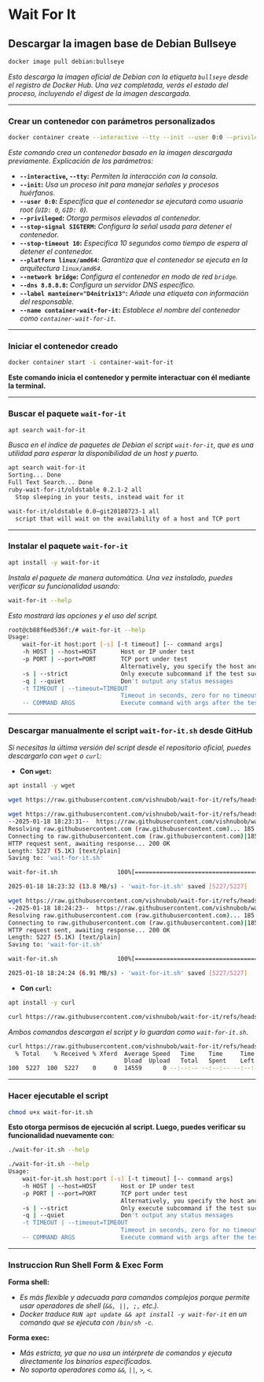 <!-- Autor: Daniel Benjamin Perez Morales -->
<!-- GitHub: https://github.com/D4nitrix13 -->
<!-- GitLab: https://gitlab.com/D4nitrix13 -->
<!-- Correo electrónico: danielperezdev@proton.me -->

# **Wait For It**

## **Descargar la imagen base de Debian Bullseye**

```bash
docker image pull debian:bullseye
```

*Esto descarga la imagen oficial de Debian con la etiqueta `bullseye` desde el registro de Docker Hub. Una vez completada, verás el estado del proceso, incluyendo el digest de la imagen descargada.*

---

### **Crear un contenedor con parámetros personalizados**

```bash
docker container create --interactive --tty --init --user 0:0 --privileged --stop-signal SIGTERM --stop-timeout 10 --platform linux/amd64 --network bridge --attach STDOUT --attach STDERR --attach STDIN --dns 8.8.8.8 --label manteiner="D4nitrix13" --name container-wait-for-it debian:bullseye
```

*Este comando crea un contenedor basado en la imagen descargada previamente. Explicación de los parámetros:*

- **`--interactive`, `--tty`:** *Permiten la interacción con la consola.*
- **`--init`:** *Usa un proceso init para manejar señales y procesos huérfanos.*
- **`--user 0:0`:** *Especifica que el contenedor se ejecutará como usuario root (`UID: 0`, `GID: 0`).*
- **`--privileged`:** *Otorga permisos elevados al contenedor.*
- **`--stop-signal SIGTERM`:** *Configura la señal usada para detener el contenedor.*
- **`--stop-timeout 10`:** *Especifica 10 segundos como tiempo de espera al detener el contenedor.*
- **`--platform linux/amd64`:** *Garantiza que el contenedor se ejecuta en la arquitectura `linux/amd64`.*
- **`--network bridge`:** *Configura el contenedor en modo de red `bridge`.*
- **`--dns 8.8.8.8`:** *Configura un servidor DNS específico.*
- **`--label manteiner="D4nitrix13"`:** *Añade una etiqueta con información del responsable.*
- **`--name container-wait-for-it`:** *Establece el nombre del contenedor como `container-wait-for-it`.*

---

### **Iniciar el contenedor creado**

```bash
docker container start -i container-wait-for-it
```

**Este comando inicia el contenedor y permite interactuar con él mediante la terminal.**

---

### **Buscar el paquete `wait-for-it`**

```bash
apt search wait-for-it
```

*Busca en el índice de paquetes de Debian el script `wait-for-it`, que es una utilidad para esperar la disponibilidad de un host y puerto.*

```bash
apt search wait-for-it
Sorting... Done
Full Text Search... Done
ruby-wait-for-it/oldstable 0.2.1-2 all
  Stop sleeping in your tests, instead wait for it

wait-for-it/oldstable 0.0~git20180723-1 all
  script that will wait on the availability of a host and TCP port
```

---

### **Instalar el paquete `wait-for-it`**

```bash
apt install -y wait-for-it
```

*Instala el paquete de manera automática. Una vez instalado, puedes verificar su funcionalidad usando:*

```bash
wait-for-it --help
```

*Esto mostrará las opciones y el uso del script.*

```bash
root@cb88f6ed536f:/# wait-for-it --help
Usage:
    wait-for-it host:port [-s] [-t timeout] [-- command args]
    -h HOST | --host=HOST       Host or IP under test
    -p PORT | --port=PORT       TCP port under test
                                Alternatively, you specify the host and port as host:port
    -s | --strict               Only execute subcommand if the test succeeds
    -q | --quiet                Don't output any status messages
    -t TIMEOUT | --timeout=TIMEOUT
                                Timeout in seconds, zero for no timeout
    -- COMMAND ARGS             Execute command with args after the test finishes
```

---

### **Descargar manualmente el script `wait-for-it.sh` desde GitHub**

*Si necesitas la última versión del script desde el repositorio oficial, puedes descargarlo con `wget` o `curl`:*

- **Con `wget`:**

```bash
apt install -y wget
```

```bash
wget https://raw.githubusercontent.com/vishnubob/wait-for-it/refs/heads/master/wait-for-it.sh -O wait-for-it.sh
```

```bash
wget https://raw.githubusercontent.com/vishnubob/wait-for-it/refs/heads/master/wait-for-it.sh
--2025-01-18 18:23:31--  https://raw.githubusercontent.com/vishnubob/wait-for-it/refs/heads/master/wait-for-it.sh
Resolving raw.githubusercontent.com (raw.githubusercontent.com)... 185.199.111.133, 185.199.110.133, 185.199.109.133, ...
Connecting to raw.githubusercontent.com (raw.githubusercontent.com)|185.199.111.133|:443... connected.
HTTP request sent, awaiting response... 200 OK
Length: 5227 (5.1K) [text/plain]
Saving to: 'wait-for-it.sh'

wait-for-it.sh                 100%[==================================================>]   5.10K  --.-KB/s    in 0s

2025-01-18 18:23:32 (13.8 MB/s) - 'wait-for-it.sh' saved [5227/5227]
```

```bash
wget https://raw.githubusercontent.com/vishnubob/wait-for-it/refs/heads/master/wait-for-it.sh -O wait-for-it.sh
--2025-01-18 18:24:23--  https://raw.githubusercontent.com/vishnubob/wait-for-it/refs/heads/master/wait-for-it.sh
Resolving raw.githubusercontent.com (raw.githubusercontent.com)... 185.199.111.133, 185.199.108.133, 185.199.109.133, ...
Connecting to raw.githubusercontent.com (raw.githubusercontent.com)|185.199.111.133|:443... connected.
HTTP request sent, awaiting response... 200 OK
Length: 5227 (5.1K) [text/plain]
Saving to: 'wait-for-it.sh'

wait-for-it.sh                 100%[==================================================>]   5.10K  --.-KB/s    in 0.001s

2025-01-18 18:24:24 (6.91 MB/s) - 'wait-for-it.sh' saved [5227/5227]
```

- **Con `curl`:**

```bash
apt install -y curl
```

```bash
curl https://raw.githubusercontent.com/vishnubob/wait-for-it/refs/heads/master/wait-for-it.sh -o wait-for-it.sh
```

*Ambos comandos descargan el script y lo guardan como `wait-for-it.sh`.*

```bash
curl https://raw.githubusercontent.com/vishnubob/wait-for-it/refs/heads/master/wait-for-it.sh -o wait-for-it.sh
  % Total    % Received % Xferd  Average Speed   Time    Time     Time  Current
                                 Dload  Upload   Total   Spent    Left  Speed
100  5227  100  5227    0     0  14559      0 --:--:-- --:--:-- --:--:-- 14559
```

---

### **Hacer ejecutable el script**

```bash
chmod u+x wait-for-it.sh
```

**Esto otorga permisos de ejecución al script. Luego, puedes verificar su funcionalidad nuevamente con:**

```bash
./wait-for-it.sh --help
```

```bash
./wait-for-it.sh --help
Usage:
    wait-for-it.sh host:port [-s] [-t timeout] [-- command args]
    -h HOST | --host=HOST       Host or IP under test
    -p PORT | --port=PORT       TCP port under test
                                Alternatively, you specify the host and port as host:port
    -s | --strict               Only execute subcommand if the test succeeds
    -q | --quiet                Don't output any status messages
    -t TIMEOUT | --timeout=TIMEOUT
                                Timeout in seconds, zero for no timeout
    -- COMMAND ARGS             Execute command with args after the test finishes
```

---

### **Instruccion Run Shell Form & Exec Form**

**Forma shell:**

- *Es más flexible y adecuada para comandos complejos porque permite usar operadores de shell (`&&, ||, ;,` etc.).*
- *Docker traduce `RUN apt update && apt install -y wait-for-it` en un comando que se ejecuta con `/bin/sh -c`.*

**Forma exec:**

- *Más estricta, ya que no usa un intérprete de comandos y ejecuta directamente los binarios especificados.*
- *No soporta operadores como `&&`, `||`, `>`, `<`.*
